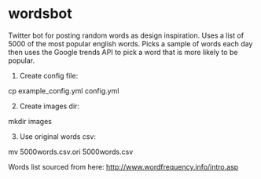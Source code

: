 # wordsbot
Twitter bot for posting random words as design inspiration. Uses a list of 5000 of the most popular english words. Picks a sample of words each day then uses the Google trends API to pick a word that is more likely to be popular.

1. Create config file:

  cp example_config.yml config.yml
  
2. Create images dir:

  mkdir images
  
3. Use original words csv:

  mv 5000words.csv.ori 5000words.csv


Words list sourced from here: http://www.wordfrequency.info/intro.asp
